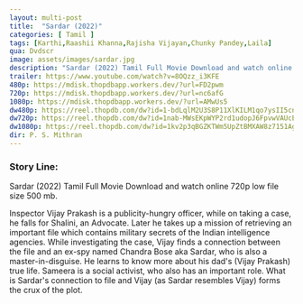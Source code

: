 ```yaml
---
layout: multi-post
title:  "Sardar (2022)"
categories: [ Tamil ]
tags: [Karthi,Raashii Khanna,Rajisha Vijayan,Chunky Pandey,Laila]
qua: Dvdscr
image: assets/images/sardar.jpg
description: "Sardar (2022) Tamil Full Movie Download and watch online 720p low file size 500 mb."
trailer: https://www.youtube.com/watch?v=8OQzz_i3KFE
480p: https://mdisk.thopdbapp.workers.dev/?url=FD2pwm
720p: https://mdisk.thopdbapp.workers.dev/?url=nc6afG
1080p: https://mdisk.thopdbapp.workers.dev/?url=AMwUs5
dw480p: https://reel.thopdb.com/dw?id=1-bdLqlM2U3S8P11XlKILM1qo7ysII5cn
dw720p: https://reel.thopdb.com/dw?id=1nab-MWsEKpWYP2rd1udopJ6FpvwVAUcE
dw1080p: https://reel.thopdb.com/dw?id=1kv2p3qBGZKTWm5UpZtBMXAW8z7151Age
dir: P. S. Mithran
---
```


### Story Line:
Sardar (2022) Tamil Full Movie Download and watch online 720p low file size 500 mb.

Inspector Vijay Prakash is a publicity-hungry officer, while on taking a case, he falls for Shalini, an Advocate. Later he takes up a mission of retrieving an important file which contains military secrets of the Indian intelligence agencies. While investigating the case, Vijay finds a connection between the file and an ex-spy named Chandra Bose aka Sardar, who is also a master-in-disguise. He learns to know more about his dad's (Vijay Prakash) true life. Sameera is a social activist, who also has an important role. What is Sardar's connection to file and Vijay (as Sardar resembles Vijay) forms the crux of the plot.





